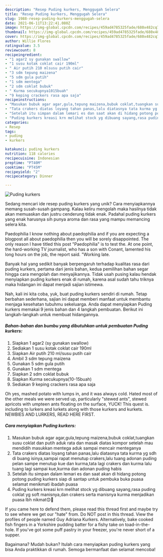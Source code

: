 ```yaml
---
description: "Resep Puding kurkers, Menggugah Selera"
title: "Resep Puding kurkers, Menggugah Selera"
slug: 1988-resep-puding-kurkers-menggugah-selera
date: 2021-06-11T13:22:41.080Z
image: https://img-global.cpcdn.com/recipes/459ad4785325fade/680x482cq70/puding-kurkers-foto-resep-utama.jpg
thumbnail: https://img-global.cpcdn.com/recipes/459ad4785325fade/680x482cq70/puding-kurkers-foto-resep-utama.jpg
cover: https://img-global.cpcdn.com/recipes/459ad4785325fade/680x482cq70/puding-kurkers-foto-resep-utama.jpg
author: Willie Flores
ratingvalue: 3.5
reviewcount: 8
recipeingredient:
- "1 agar2 sy gunakan swallow"
- "1 susu kotak coklat cair 190ml"
- " Air putih 210 mlsusu putih cair"
- "3 sdm tepung maizena"
- "5 sdm gula putih"
- "1 sdm mentega"
- "2 sdm coklat bubuk"
- " Kurma secukupnya1015buah"
- "9 keping crackers rasa apa saja"
recipeinstructions:
- "Masukan bubuk agar agar,gula,tepung maizena,bubuk coklat,tuangkan susu coklat dan putih aduk rata dan masak diatas kompor setelah mau mendidih masukkan mentega aduk sampai mencair menteganya"
- "Tata crakers diatas loyang tahan panas,lalu diatasnya tata kurma yg sdh di buang isinya,sampai rapat menutup crakers,lalu tuang adonan puding pelan sampe menutup kue dan kurma,tata lagi crakers dan kurma lalu tuang lagi sampai kue,kurma dan adonan puding habis"
- "Setelah itu simpan dalam lemari es dan saat akan di hidang potong potong puding kurkers siap di santap untuk pembuka buka puasa selamat menikmati ibadah puasa"
- "Puding kurkers kreasi krn melihat stock yg dibuang sayang,rasa puding coklat yg soft manisnya,dan crakers serta manisnya kurma menjadikan puasa lbh nikmat😊🙏"
categories:
- Resep
tags:
- puding
- kurkers

katakunci: puding kurkers 
nutrition: 118 calories
recipecuisine: Indonesian
preptime: "PT40M"
cooktime: "PT45M"
recipeyield: "2"
recipecategory: Dinner

---
```



![Puding kurkers](https://img-global.cpcdn.com/recipes/459ad4785325fade/680x482cq70/puding-kurkers-foto-resep-utama.jpg)

Sedang mencari ide resep puding kurkers yang unik? Cara menyiapkannya memang susah-susah gampang. Kalau keliru mengolah maka hasilnya tidak akan memuaskan dan justru cenderung tidak enak. Padahal puding kurkers yang enak harusnya sih punya aroma dan rasa yang mampu memancing selera kita.

Paedophilia I know nothing about paedophilia and if you are expecting a blogpost all about paedophilia then you will be sorely disappointed. The only reason I have titled this post &#34;Paedophilia&#34; is to test the. At one point, the hard-working TV journalist, who has a son with Conant, lamented his long hours on the job, the report said. &#34;Working late.

Banyak hal yang sedikit banyak berpengaruh terhadap kualitas rasa dari puding kurkers, pertama dari jenis bahan, kedua pemilihan bahan segar hingga cara mengolah dan menyajikannya. Tidak usah pusing kalau hendak menyiapkan puding kurkers enak di rumah, karena asal sudah tahu triknya maka hidangan ini dapat menjadi sajian istimewa.


Nah, kali ini kita coba, yuk, buat puding kurkers sendiri di rumah. Tetap berbahan sederhana, sajian ini dapat memberi manfaat untuk membantu menjaga kesehatan tubuhmu sekeluarga. Anda dapat menyiapkan Puding kurkers memakai 9 jenis bahan dan 4 langkah pembuatan. Berikut ini langkah-langkah untuk membuat hidangannya.

<!--inarticleads1-->

##### Bahan-bahan dan bumbu yang dibutuhkan untuk pembuatan Puding kurkers:

1. Siapkan 1 agar2 (sy gunakan swallow)
1. Sediakan 1 susu kotak coklat cair 190ml
1. Siapkan  Air putih 210 ml/susu putih cair
1. Ambil 3 sdm tepung maizena
1. Gunakan 5 sdm gula putih
1. Gunakan 1 sdm mentega
1. Siapkan 2 sdm coklat bubuk
1. Siapkan  Kurma secukupnya(10-15buah)
1. Sediakan 9 keping crackers rasa apa saja


Oh yes, mashed potato with lumps in, and it was always cold. Hated most of the other meals we were served up, particularly &#34;stewed ants&#34;, stewed apricots with umpteen ants floating on the surface, YUCK! This quest is. including to lurkers and lurkets along with those kurkers and kurkets. NEWBIES AND LURKERS, READ HERE FIRST. 

<!--inarticleads2-->

##### Cara menyiapkan Puding kurkers:

1. Masukan bubuk agar agar,gula,tepung maizena,bubuk coklat,tuangkan susu coklat dan putih aduk rata dan masak diatas kompor setelah mau mendidih masukkan mentega aduk sampai mencair menteganya
1. Tata crakers diatas loyang tahan panas,lalu diatasnya tata kurma yg sdh di buang isinya,sampai rapat menutup crakers,lalu tuang adonan puding pelan sampe menutup kue dan kurma,tata lagi crakers dan kurma lalu tuang lagi sampai kue,kurma dan adonan puding habis
1. Setelah itu simpan dalam lemari es dan saat akan di hidang potong potong puding kurkers siap di santap untuk pembuka buka puasa selamat menikmati ibadah puasa
1. Puding kurkers kreasi krn melihat stock yg dibuang sayang,rasa puding coklat yg soft manisnya,dan crakers serta manisnya kurma menjadikan puasa lbh nikmat😊🙏


If you came here to defend them, please read this thread first and maybe try to see where we get our &#34;hate&#34; from. Do NOT post in this thread. View the profiles of people named Guy Adriana Kurkers. Alternatively, bake cooked fish fingers in a Yorkshire pudding batter for a fishy take on toad-in-the-hole. If you&#39;ve got some puff pastry in your freezer, you&#39;re never short of a supper. 

Bagaimana? Mudah bukan? Itulah cara menyiapkan puding kurkers yang bisa Anda praktikkan di rumah. Semoga bermanfaat dan selamat mencoba!
